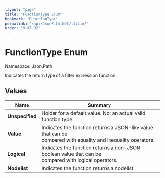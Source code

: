 ```yaml
---
layout: "page"
title: "FunctionType Enum"
bookmark: "FunctionType"
permalink: "/api/JsonPath.Net/:title/"
order: "9.07.02"
---
```

# FunctionType Enum

Namespace: Json.Path

Indicates the return type of a filter expression function.

## Values

| Name | Summary |
|---|---|
| **Unspecified** | Holder for a default value.  Not an actual valid function type. |
| **Value** | Indicates the function returns a JSON-like value that can be<br>compared with equality and inequality operators. |
| **Logical** | Indicates the function returns a non-JSON boolean value that can be<br>compared with logical operators. |
| **Nodelist** | Indicates the function returns a nodelist. |
